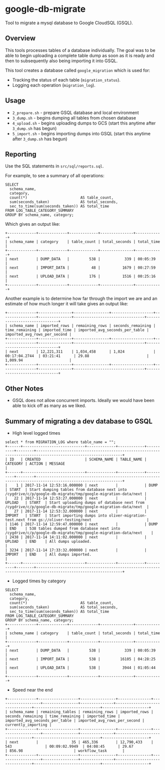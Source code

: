 # google-db-migrate

Tool to migrate a mysql database to Google CloudSQL (GSQL).

## Overview
This tools processes tables of a database individually.
The goal was to be able to begin uploading a complete table dump as soon as it is ready
and then to subsequently also being importing it into GSQL.

This tool creates a database called `google_migration` which is used for:
* Tracking the status of each table (`migration_status`).
* Logging each operation (`migration_log`).


## Usage
* `2_prepare.sh` - prepare GSQL database and local environment
* `3_dump.sh` - begins dumping all tables from chosen database
* `4_upload.sh` - begins uploading dumps to GCS (start this anytime after `3_dump.sh` has begun)
* `5_import.sh` - begins importing dumps into GSQL (start this anytime after `3_dump.sh` has begun)


## Reporting
Use the SQL statements in `src/sql/reports.sql`.

For example, to see a summary of all operations:
```
SELECT
  schema_name,
  category,
  count(*)                        AS table_count,
  sum(seconds_taken)              AS total_seconds,
  sec_to_time(sum(seconds_taken)) AS total_time
FROM LOG_TABLE_CATEGORY_SUMMARY
GROUP BY schema_name, category;
```

Which gives an output like:
```
+-------------+-------------+-------------+---------------+------------+
| schema_name | category    | table_count | total_seconds | total_time |
+-------------+-------------+-------------+---------------+------------+
| next        | DUMP_DATA   |         538 |           339 | 00:05:39   |
| next        | IMPORT_DATA |          48 |          1679 | 00:27:59   |
| next        | UPLOAD_DATA |         176 |          1516 | 00:25:16   |
+-------------+-------------+-------------+---------------+------------+
```

Another example is to determine how far through the import we are and an estimate of how much longer it will take gives an output like:
```
+-------------+---------------+----------------+-------------------+----------------+---------------+--------------------------------+------------------------------+
| schema_name | imported_rows | remaining_rows | seconds_remaining | time_remaining | imported_time | imported_avg_seconds_per_table | imported_avg_rows_per_second |
+-------------+---------------+----------------+-------------------+----------------+---------------+--------------------------------+------------------------------+
| next        | 12,221,311    | 1,034,458      | 1,024             | 00:17:04.2744  | 03:21:41      | 29.88                          | 1,009.94                     |
+-------------+---------------+----------------+-------------------+----------------+---------------+--------------------------------+------------------------------+
```

## Other Notes
* GSQL does not allow concurrent imports. Ideally we would have been able to kick off as many as we liked.

## Summary of migrating a dev database to GSQL

* High level logged times
```
select * from MIGRATION_LOG where table_name = "";
+------+----------------------------+-------------+------------+----------+--------+-------------------------------------------------------------------------------------------------------------+
| ID   | CREATED                    | SCHEMA_NAME | TABLE_NAME | CATEGORY | ACTION | MESSAGE                                                                                                     |
+------+----------------------------+-------------+------------+----------+--------+-------------------------------------------------------------------------------------------------------------+
|    1 | 2017-11-14 12:53:16.000000 | next        |            | DUMP     | START  | Start dumping tables from database next into /cygdrive/c/p/google-db-migrate/tmp/google-migration-data/next |
|   22 | 2017-11-14 12:53:27.000000 | next        |            | UPLOAD   | START  | Start uploading dumps of database next from /cygdrive/c/p/google-db-migrate/tmp/google-migration-data/next  |
|   27 | 2017-11-14 12:53:32.000000 | next        |            | IMPORT   | START  | Start importing dumps into oliver-migration-test.next from gs://oliver-testing/next                         |
| 1146 | 2017-11-14 12:59:47.000000 | next        |            | DUMP     | END    | 538 tables dumped from database next into /cygdrive/c/p/google-db-migrate/tmp/google-migration-data/next    |
| 2438 | 2017-11-14 14:11:02.000000 | next        |            | UPLOAD   | END    | All dumps uploaded.                                                                                         |
| 3234 | 2017-11-14 17:33:32.000000 | next        |            | IMPORT   | END    | All dumps imported.                                                                                         |
+------+----------------------------+-------------+------------+----------+--------+-------------------------------------------------------------------------------------------------------------+
```

* Logged times by category
```
SELECT
  schema_name,
  category,
  count(*)                        AS table_count,
  sum(seconds_taken)              AS total_seconds,
  sec_to_time(sum(seconds_taken)) AS total_time
FROM LOG_TABLE_CATEGORY_SUMMARY
GROUP BY schema_name, category;
+-------------+-------------+-------------+---------------+------------+
| schema_name | category    | table_count | total_seconds | total_time |
+-------------+-------------+-------------+---------------+------------+
| next        | DUMP_DATA   |         538 |           339 | 00:05:39   |
| next        | IMPORT_DATA |         538 |         16105 | 04:28:25   |
| next        | UPLOAD_DATA |         538 |          3944 | 01:05:44   |
+-------------+-------------+-------------+---------------+------------+
```

* Speed near the end
```
+-------------+------------------+----------------+---------------+-------------------+----------------+---------------+--------------------------------+------------------------------+---------------------+
| schema_name | remaining_tables | remaining_rows | imported_rows | seconds_remaining | time_remaining | imported_time | imported_avg_seconds_per_table | imported_avg_rows_per_second | currently_importing |
+-------------+------------------+----------------+---------------+-------------------+----------------+---------------+--------------------------------+------------------------------+---------------------+
| next        |               35 | 465,336        | 12,790,433    | 543               | 00:09:02.9949  | 04:08:45      | 29.67                          | 856.98                       | workflow_task       |
+-------------+------------------+----------------+---------------+-------------------+----------------+---------------+--------------------------------+------------------------------+---------------------+
```

